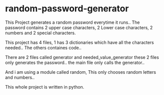 # random-password-generator
 
 This Project generates a random password everytime it runs.. The password contains 2 upper case characters, 2 Lower case characters, 2 numbers and 2
special characters. 

This project has 4 files, 1 has 3 dictionaries which have all the characters needed..
The others containes code.. 

There are 2 files called generator and needed_value_generator these 2 files only generates the password..
the main file only calls the generator..

And i am using a module called random, This only chooses random letters and numbers..

This whole project is written in python.
